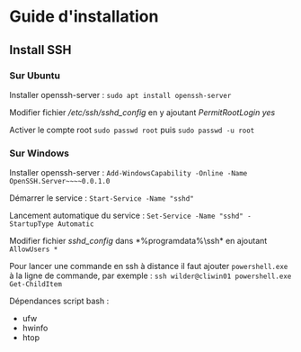 # Guide d'installation

## Install SSH

### Sur Ubuntu

Installer openssh-server : `sudo apt install openssh-server`

Modifier fichier */etc/ssh/sshd_config* en y ajoutant *PermitRootLogin yes*

Activer le compte root `sudo passwd root` puis `sudo passwd -u root`

### Sur Windows

Installer openssh-server : `Add-WindowsCapability -Online -Name OpenSSH.Server~~~~0.0.1.0`

Démarrer le service : `Start-Service -Name "sshd"`

Lancement automatique du service : `Set-Service -Name "sshd" -StartupType Automatic`

Modifier fichier *sshd_config* dans *%programdata%\ssh\* en ajoutant `AllowUsers *`

Pour lancer une commande en ssh à distance il faut ajouter `powershell.exe` à la ligne de commande, par exemple : `ssh wilder@cliwin01 powershell.exe Get-ChildItem`

Dépendances script bash :

* ufw
* hwinfo
* htop